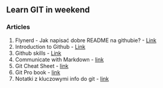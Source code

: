 ## Learn GIT in weekend 

### Articles
1. Flynerd - Jak napisać dobre README na githubie? - 
[Link](https://www.flynerd.pl/2018/06/jak-napisac-dobre-readme-projektu-na-githubie.html)
2. Introduction to Github - 
[Link](https://github.com/skills/introduction-to-github)
3. Github skills - 
[Link](https://github.com/skills/)
4. Communicate with Markdown - 
[link](https://github.com/skills/communicate-using-markdown)
5. Git Cheat Sheet - 
[link](https://education.github.com/git-cheat-sheet-education.pdf)
6. Git Pro book - 
[link](https://git-scm.com/book/pl/v2)
7. Notatki z kluczowymi info do git - 
[link](https://github.com/bogdanpolak/nauka-gita)